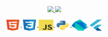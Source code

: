 <div align="center">
  <a href="https://github.com/mrsapple">
  <img height="180em" src="https://github-readme-stats.vercel.app/api?username=mrsapple&show_icons=true&theme=dracula&include_all_commits=true&count_private=true"/>
  <img height="180em" src="https://github-readme-stats.vercel.app/api/top-langs/?username=mrsapple&layout=compact&langs_count=7&theme=dracula"/>
</div>
  <center>
<div style="display: inline_block"><br>
  <img align="center" alt="mrsapple-HTML" height="30" width="40" src="https://raw.githubusercontent.com/devicons/devicon/master/icons/html5/html5-original.svg">
  <img align="center" alt="mrsapple-CSS" height="30" width="40" src="https://raw.githubusercontent.com/devicons/devicon/master/icons/css3/css3-original.svg">
   <img align="center" alt="mrsapple-Javascript" height="30" width="40" src="https://raw.githubusercontent.com/devicons/devicon/master/icons/javascript/javascript-original.svg">
  <img align="center" alt="mrsapple-Python" height="30" width="40" src="https://raw.githubusercontent.com/devicons/devicon/master/icons/python/python-original.svg">
  <img align="center" alt="mrsapple-Dart" height="30" width="40" src="https://raw.githubusercontent.com/devicons/devicon/master/icons/dart/dart-original.svg">
   <img align="center" alt="mrsapple-Flutter" height="30" width="40" src="https://raw.githubusercontent.com/devicons/devicon/master/icons/flutter/flutter-original.svg">
  </center>
  

